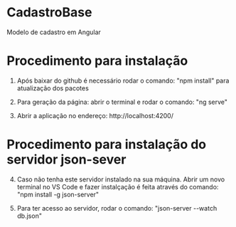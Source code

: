 # CadastroBase
Modelo de cadastro em Angular

# Procedimento para instalação

1) Após baixar do github é necessário rodar o comando:
  "npm install"
  para atualização dos pacotes
  
2) Para geração da página: abrir o terminal e rodar o comando:
   "ng serve"
   
3) Abrir a aplicação no endereço:
    http://localhost:4200/
    

# Procedimento para instalação do servidor json-sever
 4) Caso não tenha este servidor instalado na sua máquina. Abrir um novo terminal no VS Code e fazer instalçação é feita através do comando:
    "npm install -g json-server"

5) Para ter acesso ao servidor, rodar o comando:
   "json-server --watch db.json"
   
   

  
